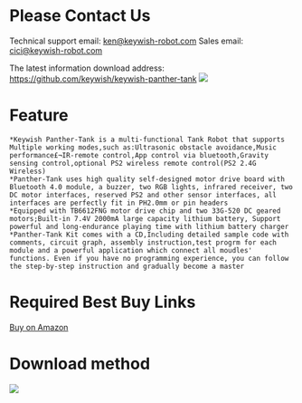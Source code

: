 # Please Contact Us
Technical support email: ken@keywish-robot.com
Sales email: cici@keywish-robot.com

The latest information download address: https://github.com/keywish/keywish-panther-tank
![](https://github.com/keywish/keywish-panther-tank/raw/master/Panther-tank.jpg)
# Feature

`*Keywish Panther-Tank is a multi-functional Tank Robot that supports Multiple working modes,such as:Ultrasonic obstacle avoidance,Music performance£¬IR-remote control,App control via bluetooth,Gravity sensing control,optional PS2 wireless remote control(PS2 2.4G Wireless)`</br>
`*Panther-Tank uses high quality self-designed motor drive board with Bluetooth 4.0 module, a buzzer, two RGB lights, infrared receiver, two DC motor interfaces, reserved PS2 and other sensor interfaces, all interfaces are perfectly fit in PH2.0mm or pin headers`</br>
`*Equipped with TB6612FNG motor drive chip and two 33G-520 DC geared motors;Built-in 7.4V 2000mA large capacity lithium battery, Support powerful and long-endurance playing time with lithium battery charger`</br>
`*Panther-Tank Kit comes with a CD,Including detailed sample code with comments, circuit graph, assembly instruction,test progrm for each module and a powerful application which connect all moudles' functions. Even if you have no programming experience, you can follow the step-by-step instruction and gradually become a master`</br>
# Required Best Buy Links
[Buy on Amazon](https://www.amazon.com/Keywish-Panther-Tank-Ultrasonic-Bluetooth-Educational/dp/B07GBM6N4K/ref=lp_16058461011_1_11?srs=16058461011&ie=UTF8&qid=1535612545&sr=8-11) </br>
# Download method
![](https://github.com/keywish/keywish-hummer-bot/raw/master/Image.png)
